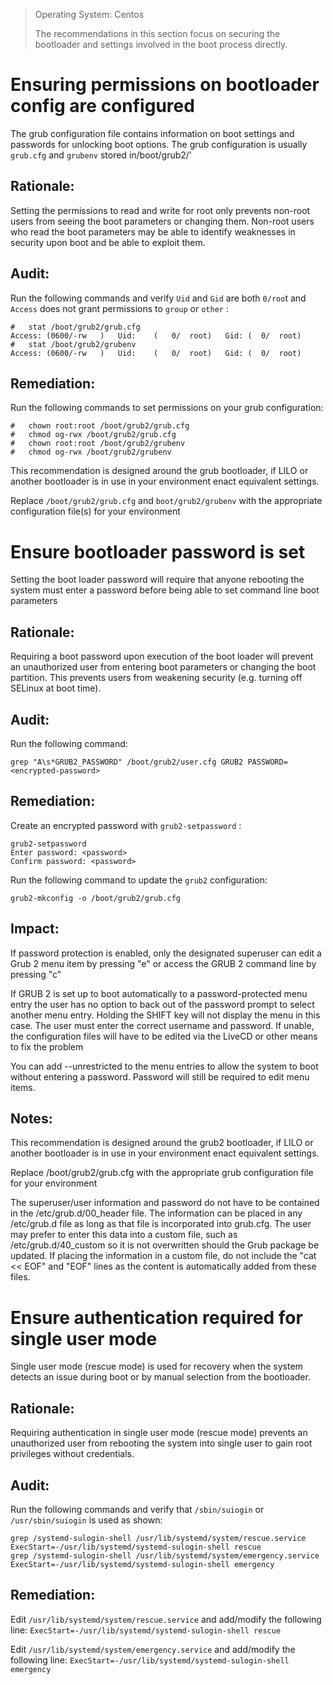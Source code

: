 
> Operating System: Centos
>
> The recommendations in this section focus on securing the bootloader and settings involved in the boot process directly. 

# Ensuring permissions on bootloader config are configured

The grub configuration file contains information on boot settings and passwords for unlocking boot options. The grub configuration is usually `grub.cfg` and `grubenv` stored in/boot/grub2/'

## Rationale:

Setting the permissions to read and write for root only prevents non-root users from seeing the boot parameters or changing them. Non-root users who read the boot parameters may be able to identify weaknesses in security upon boot and be able to exploit them.

## Audit:

Run the following commands and verify `Uid` and `Gid` are both `0/roo`t and `Access` does not grant permissions to `group` or `other` :

```shell
#	stat /boot/grub2/grub.cfg
Access:	(0600/-rw	)	Uid:	(	0/	root)	Gid: (	0/	root)
#	stat /boot/grub2/grubenv
Access:	(0600/-rw	)	Uid:	(	0/	root)	Gid: (	0/	root) 
```

## Remediation:

Run the following commands to set permissions on your grub configuration:

```shell
#	chown root:root /boot/grub2/grub.cfg
#	chmod og-rwx /boot/grub2/grub.cfg
#	chown root:root /boot/grub2/grubenv
#	chmod og-rwx /boot/grub2/grubenv
```

This recommendation is designed around the grub bootloader, if LILO or another bootloader is in use in your environment enact equivalent settings.

Replace `/boot/grub2/grub.cfg` and `boot/grub2/grubenv` with the appropriate configuration file(s) for your environment


# Ensure bootloader password is set 

Setting the boot loader password will require that anyone rebooting the system must enter a password before being able to set command line boot parameters

## Rationale:

Requiring a boot password upon execution of the boot loader will prevent an unauthorized user from entering boot parameters or changing the boot partition. This prevents users from weakening security (e.g. turning off SELinux at boot time).

## Audit:

Run the following command:

```shell
grep "A\s*GRUB2_PASSWORD" /boot/grub2/user.cfg GRUB2 PASSWORD=<encrypted-password>
```

## Remediation:

Create an encrypted password with `grub2-setpassword` :

```shell
grub2-setpassword
Enter password: <password>
Confirm password: <password>
```

Run the following command to update the `grub2` configuration:

```shell
grub2-mkconfig -o /boot/grub2/grub.cfg 
```

## Impact:

If password protection is enabled, only the designated superuser can edit a Grub 2 menu item by pressing "e" or access the GRUB 2 command line by pressing "c"

If GRUB 2 is set up to boot automatically to a password-protected menu entry the user has no option to back out of the password prompt to select another menu entry. Holding the SHIFT key will not display the menu in this case. The user must enter the correct username and password. If unable, the configuration files will have to be edited via the LiveCD or other means to fix the problem

You can add --unrestricted to the menu entries to allow the system to boot without entering a password. Password will still be required to edit menu items.

## Notes:

This recommendation is designed around the grub2 bootloader, if LILO or another bootloader is in use in your environment enact equivalent settings.

Replace /boot/grub2/grub.cfg with the appropriate grub configuration file for your environment

The superuser/user information and password do not have to be contained in the /etc/grub.d/00_header file. The information can be placed in any /etc/grub.d file as long as that file is incorporated into grub.cfg. The user may prefer to enter this data into a custom file, such as /etc/grub.d/40_custom so it is not overwritten should the Grub package be updated. If placing the information in a custom file, do not include the "cat << EOF" and "EOF" lines as the content is automatically added from these files.

# Ensure authentication required for single user mode

Single user mode (rescue mode) is used for recovery when the system detects an issue during boot or by manual selection from the bootloader.

## Rationale:

Requiring authentication in single user mode (rescue mode) prevents an unauthorized user from rebooting the system into single user to gain root privileges without credentials.

## Audit:

Run the following commands and verify that `/sbin/suiogin` or `/usr/sbin/suiogin` is used as shown:

```shell
grep /systemd-sulogin-shell /usr/lib/systemd/system/rescue.service ExecStart=-/usr/lib/systemd/systemd-sulogin-shell rescue
grep /systemd-sulogin-shell /usr/lib/systemd/system/emergency.service ExecStart=-/usr/lib/systemd/systemd-sulogin-shell emergency 
```

## Remediation:

Edit `/usr/lib/systemd/system/rescue.service` and add/modify the following line: `ExecStart=-/usr/lib/systemd/systemd-sulogin-shell rescue`

Edit `/usr/lib/systemd/system/emergency.service` and add/modify the following line: `ExecStart=-/usr/lib/systemd/systemd-sulogin-shell emergency`

















